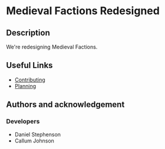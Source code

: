 # Medieval Factions Redesigned

## Description
We're redesigning Medieval Factions.

## Useful Links
- [Contributing](https://github.com/dmccoystephenson/Medieval-Factions-Redesigned/blob/main/CONTRIBUTING.md)
- [Planning](https://github.com/dmccoystephenson/Medieval-Factions-Redesigned/blob/main/PLANNING.md)

## Authors and acknowledgement
### Developers
-  Daniel Stephenson
-  Callum Johnson
